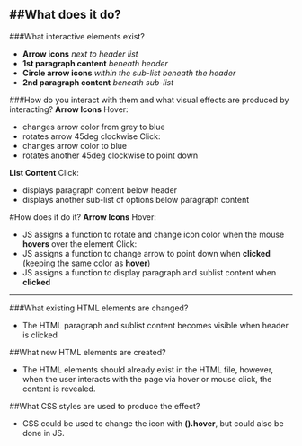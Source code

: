 <!--
	• What does it do?
        What interactive elements exist?
    		How do you interact with them?
    		What visual effects are produced by interacting?
	• How does it do it?
    		What existing HTML elements are changed?
    		What new HTML elements are created?
        What CSS styles are used to produce the effect? -->

##What does it do?
---
###What interactive elements exist?
* **Arrow icons** *next to header list*
* **1st paragraph content** *beneath header*
* **Circle arrow icons** *within the sub-list beneath the header*
* **2nd paragraph content** *beneath sub-list*

###How do you interact with them and what visual effects are produced by interacting?
**Arrow Icons**
Hover:
* changes arrow color from grey to blue
* rotates arrow 45deg clockwise
Click:
* changes arrow color to blue
* rotates another 45deg clockwise to point down

**List Content**
Click:
* displays paragraph content below header
* displays another sub-list of options below paragraph content

#How does it do it?
**Arrow Icons**
Hover:
* JS assigns a function to rotate and change icon color when the mouse **hovers** over the element
Click:
* JS assigns a function to change arrow to point down when **clicked** (keeping the same color as **hover**)
* JS assigns a function to display paragraph and sublist content when **clicked**

---

###What existing HTML elements are changed?
* The HTML paragraph and sublist content becomes visible when header is clicked

##What new HTML elements are created?
* The HTML elements should already exist in the HTML file, however, when the user interacts with the page via hover or mouse click, the content is revealed.

##What CSS styles are used to produce the effect?
* CSS could be used to change the icon with **().hover**, but could also be done in JS. 
